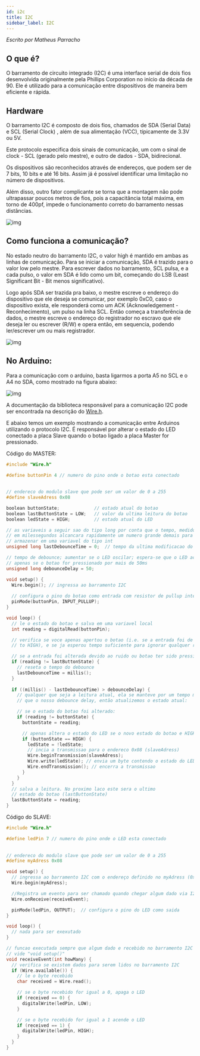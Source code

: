 ```yaml
---
id: i2c
title: I2C
sidebar_label: I2C
---
```


*Escrito por Matheus Parracho*

## O que é?
O barramento de circuito integrado (I2C) é uma interface serial de dois fios desenvolvida originalmente pela Phillips Corporation no início da década de 90. Ele é utilizado para a comunicação entre dispositivos de maneira bem eficiente e rápida.

## Hardware
O barramento I2C é composto de dois fios, chamados de SDA (Serial Data) e SCL (Serial Clock) , além de sua alimentação (VCC), típicamente de 3.3V ou 5V.

Este protocolo especifica dois sinais de comunicação, um com o sinal de clock - SCL (gerado pelo mestre), e outro de dados - SDA, bidirecional.

Os dispositivos são reconhecidos através de endereços, que podem ser de 7 bits, 10 bits e até 16 bits. Assim já é possível identificar uma limitação no número de dispositivos.

Além disso, outro fator complicante se torna que a montagem não pode ultrapassar poucos metros de fios, pois a capacitância total máxima, em torno de 400pf, impede o funcionamento correto do barramento nessas distâncias.

![img](/static/img/docs/glossario/protocolos/i2c/estrutura.png)

## Como funciona a comunicação?
No estado neutro do barramento I2C,  o valor high é mantido em ambas as linhas de comunicação. Para se iniciar a comunicação, SDA é trazido para o valor low pelo mestre. Para escrever dados no barramento, SCL pulsa, e a cada pulso, o valor em SDA é lido como um bit, começando do LSB (Least Significant Bit - Bit menos significativo).

Logo após SDA ser trazida pra baixo, o mestre escreve o endereço do dispositivo que ele deseja se comunicar, por exemplo 0xC0, caso o dispositivo exista, ele responderá como um ACK (Acknowledgement - Reconhecimento), um pulso na linha SCL. Então começa a transferência de dados, o mestre escreve o endereço do registrador no escravo que ele deseja ler ou escrever (R/W) e opera então, em sequencia, podendo ler/escrever um ou mais registrador.

![img](/static/img/docs/glossario/protocolos/i2c/comunicacao.png)

## No Arduino: 
Para a comunicação com o arduino, basta ligarmos a porta A5 no SCL e o A4 no SDA, como mostrado na figura abaixo:

![img](/static/img/docs/glossario/protocolos/i2c/arduino_i2c.jpg)

A documentação da biblioteca responsável para a comunicação I2C pode ser encontrada na descrição do [Wire.h](https://www.arduino.cc/en/reference/wire).

E abaixo temos um exemplo mostrando a comunicação entre Arduinos utilizando o protocolo I2C.
É responsável por alterar o estado do LED conectado a placa Slave quando o botao ligado a placa Master for pressionado.

Código do MASTER:
~~~c++
#include "Wire.h"

#define buttonPin 4 // numero do pino onde o botao esta conectado
  
  
// endereco do modulo slave que pode ser um valor de 0 a 255
#define slaveAdress 0x08

boolean buttonState;             // estado atual do botao
boolean lastButtonState = LOW;   // valor da ultima leitura do botao
boolean ledState = HIGH;         // estado atual do LED

// as variaveis a seguir sao do tipo long por conta que o tempo, medido 
// em milessegundos alcancara rapidamente um numero grande demais para 
// armazenar em uma variavel do tipo int
unsigned long lastDebounceTime = 0;  // tempo da ultima modificacao do estado do LED

// tempo de debounce; aumentar se o LED oscilar; espera-se que o LED acenda
// apenas se o botao for pressionado por mais de 50ms
unsigned long debounceDelay = 50;    

void setup() {
  Wire.begin(); // ingressa ao barramento I2C
  
  // configura o pino do botao como entrada com resistor de pullup interno
  pinMode(buttonPin, INPUT_PULLUP);
}

void loop() {
  // le o estado do botao e salva em uma variavel local
  int reading = digitalRead(buttonPin);

  // verifica se voce apenas apertou o botao (i.e. se a entrada foi de LOW 
  // to HIGH), e se ja esperou tempo suficiente para ignorar qualquer ruido

  // se a entrada foi alterada devido ao ruido ou botao ter sido pressionado:
  if (reading != lastButtonState) {
    // reseta o tempo do debounce
    lastDebounceTime = millis();
  }
  
  if ((millis() - lastDebounceTime) > debounceDelay) {
    // qualquer que seja a leitura atual, ela se manteve por um tempo maior
    // que o nosso debounce delay, então atualizemos o estado atual:

    // se o estado do botao foi alterado:
    if (reading != buttonState) {
      buttonState = reading;

      // apenas altera o estado do LED se o novo estado do botao e HIGH
      if (buttonState == HIGH) {
        ledState = !ledState;
        // incia a transmissao para o endereco 0x08 (slaveAdress)
        Wire.beginTransmission(slaveAdress);
        Wire.write(ledState); // envia um byte contendo o estado do LED
        Wire.endTransmission(); // encerra a transmissao
      }
    }
  }
  // salva a leitura. No proximo laco este sera o ultimo 
  // estado do botao (lastButtonState)
  lastButtonState = reading;
}
~~~

Código do SLAVE:
~~~c++
#include "Wire.h"

#define ledPin 7 // numero do pino onde o LED esta conectado
  
  
// endereco do modulo slave que pode ser um valor de 0 a 255
#define myAdress 0x08

void setup() {
  // ingressa ao barramento I2C com o endereço definido no myAdress (0x08)
  Wire.begin(myAdress);

  //Registra um evento para ser chamado quando chegar algum dado via I2C
  Wire.onReceive(receiveEvent);

  pinMode(ledPin, OUTPUT);  // configura o pino do LED como saida
}

void loop() {
  // nada para ser exexutado
}

// funcao executada sempre que algum dado e recebido no barramento I2C
// vide "void setup()"
void receiveEvent(int howMany) {
  // verifica se existem dados para serem lidos no barramento I2C
  if (Wire.available()) {
    // le o byte recebido
    char received = Wire.read();

    // se o byte recebido for igual a 0, apaga o LED
    if (received == 0) {
      digitalWrite(ledPin, LOW);
    }

    // se o byte recebido for igual a 1 acende o LED
    if (received == 1) {
      digitalWrite(ledPin, HIGH);
    }
  }
}
~~~
